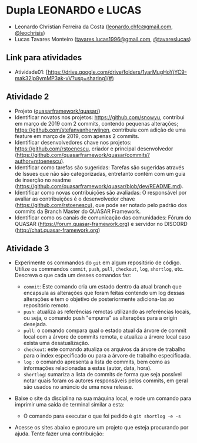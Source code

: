 # Dupla LEONARDO e LUCAS
- Leonardo Christian Ferreira da Costa (leonardo.chfc@gmail.com, [@leochrisis](https://github.com/leochrisis))
- Lucas Tavares Monteiro (tavares.lucas1996@gmail.com, [@tavareslucas](https://github.com/tavareslucas))
## Link para atividades

- Atividade01: [https://drive.google.com/drive/folders/1yarMugHoYjYC9-mak32Ip8ymMP3ak-vV?usp=sharing](#)

## Atividade 2

- Projeto ([quasarframework/quasar/](https://github.com/quasarframework/quasar))
- Identificar novatos nos projetos: https://github.com/snowyu, contribui em março de 2019 com 2 commits, contendo pequenas alterações; https://github.com/stefanvanherwijnen, contribuiu com adição de uma feature em março de 2019, com apenas 2 commits.
- Identificar desenvolvedores chave nos projetos: https://github.com/rstoenescu, criador e principal desenvolvedor (https://github.com/quasarframework/quasar/commits?author=rstoenescu). 
- Identificar como tarefas são sugeridas: Tarefas são sugeridas através de Issues que não são categorizadas, entretanto contém com um guia de inserção no readme (https://github.com/quasarframework/quasar/blob/dev/README.md).
- Identificar como novas contribuições são avaliadas: O responsável por avaliar as contribuições é o desenvolvedor chave (https://github.com/rstoenescu), que pode ser notado pelo padrão dos commits da Branch Master do QUASAR Framework. 
- Identificar como os canais de comunicação das comunidades: Fórum do QUASAR (https://forum.quasar-framework.org) e servidor no DISCORD (http://chat.quasar-framework.org)

## Atividade 3

- Experimente os commandos do `git` em algum repositório de código. Utilize os commandos `commit`, `push`, `pull`, `checkout`, `log`, `shortlog`, etc. Descreva o que cada um desses comandos faz:
  - `commit`: Este comando cria um estado dentro da atual branch que encapsula as alterações que foram feitas contendo um log dessas alterações e tem o objetivo de posteriormente adiciona-las ao repositório remoto.
  - `push`: atualiza as referências remotas utilizando as referências locais, ou seja, o comando push "empurra" as alterações para a origin desejada.
  - `pull`: o comando compara qual o estado atual da árvore de commit local com a árvore de commits remota, e atualiza a árvore local caso exista uma desatualização.
  - `checkout`: este comando atualiza os arquivos da árvore de trabalho para o index especificado ou para a árvore de trabalho especificada.
  - `log` : o comando apresenta a lista de commits, bem como as informações relacionadas a estas (autor, data, hora).
  - `shortlog`: sumariza a lista de commits de forma que seja possível notar quais foram os autores responsáveis pelos commits, em geral são usados no anúncio de uma nova release.

- Baixe o site da disciplina na sua máquina local, e rode um comando para imprimir uma saída de terminal similar a esta:
  - O comando para executar o que foi pedido é `git shortlog -e -s`
  
- Acesse os sites abaixo e procure um projeto que esteja procurando por ajuda. Tente fazer uma contribuição:
  
